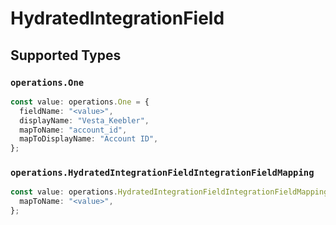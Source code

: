 # HydratedIntegrationField


## Supported Types

### `operations.One`

```typescript
const value: operations.One = {
  fieldName: "<value>",
  displayName: "Vesta_Keebler",
  mapToName: "account_id",
  mapToDisplayName: "Account ID",
};
```

### `operations.HydratedIntegrationFieldIntegrationFieldMapping`

```typescript
const value: operations.HydratedIntegrationFieldIntegrationFieldMapping = {
  mapToName: "<value>",
};
```

